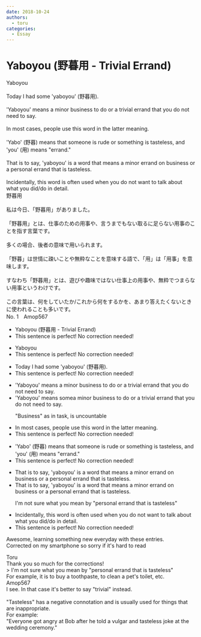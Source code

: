 ```yaml
---
date: 2018-10-24
authors:
  - toru
categories:
  - Essay
---
```


<h1 id="subject_show">Yaboyou (野暮用 - Trivial Errand)</h1>
<div class="date" hidden>Oct 24, 2018 17:12</div>
<div id="post"><div id="body_show_ori">
Yaboyou<br/><br/>Today I had some 'yaboyou' (野暮用).<br/><br/>'Yaboyou' means a minor business to do or a trivial errand that you do not need to say.<br/><br/>In most cases, people use this word in the latter meaning.<br/><br/>'Yabo' (野暮) means that someone is rude or something is tasteless, and 'you' (用) means "errand."<br/><br/>That is to say, 'yaboyou' is a word that means a minor errand on business or a personal errand that is tasteless.<br/><br/>Incidentally, this word is often used when you do not want to talk about what you did/do in detail.
</div></div>

<!-- more -->

<div id="post_ja"><div id="body_show_mo">
野暮用<br/><br/>私は今日、「野暮用」がありました。<br/><br/>「野暮用」とは、仕事のための用事や、言うまでもない取るに足らない用事のことを指す言葉です。<br/><br/>多くの場合、後者の意味で用いられます。<br/><br/>「野暮」は世情に疎いことや無粋なことを意味する語で、「用」は「用事」を意味します。<br/><br/>すなわち「野暮用」とは、遊びや趣味ではない仕事上の用事や、無粋でつまらない用事というわけです。<br/><br/>この言葉は、何をしていたか/これから何をするかを、あまり答えたくないときに使われることも多いです。
</div></div>
<div id="block"><div class="first_name"> No. 1　<span class="just_name">Amop567</span></div><div id="block2">
<ul class="correction_field">
<li class="incorrect">Yaboyou (野暮用 - Trivial Errand)</li>
<li class="corrected perfect">This sentence is perfect! No correction needed!</li>
</ul>
<ul class="correction_field">
<li class="incorrect">Yaboyou</li>
<li class="corrected perfect">This sentence is perfect! No correction needed!</li>
</ul>
<ul class="correction_field">
<li class="incorrect">Today I had some 'yaboyou' (野暮用).</li>
<li class="corrected perfect">This sentence is perfect! No correction needed!</li>
</ul>
<ul class="correction_field">
<li class="incorrect">'Yaboyou' means a minor business to do or a trivial errand that you do not need to say.</li>
<li class="corrected correct">
'Yaboyou' means <span class="f_red">some</span><span class="f_gray"><span class="sline">a</span></span> minor business to do or a trivial errand that you do not need to say.
<p class="correction_comment">"Business" as in task, is uncountable</p>
</li>
</ul>
<ul class="correction_field">
<li class="incorrect">In most cases, people use this word in the latter meaning.</li>
<li class="corrected perfect">This sentence is perfect! No correction needed!</li>
</ul>
<ul class="correction_field">
<li class="incorrect">'Yabo' (野暮) means that someone is rude or something is tasteless, and 'you' (用) means "errand."</li>
<li class="corrected perfect">This sentence is perfect! No correction needed!</li>
</ul>
<ul class="correction_field">
<li class="incorrect">That is to say, 'yaboyou' is a word that means a minor errand on business or a personal errand that is tasteless.</li>
<li class="corrected correct">
That is to say, 'yaboyou' is a word that means a minor errand on business or a personal errand that is tasteless.
<p class="correction_comment">I'm not sure what you mean by "personal errand that is tasteless"</p>
</li>
</ul>
<ul class="correction_field">
<li class="incorrect">Incidentally, this word is often used when you do not want to talk about what you did/do in detail.</li>
<li class="corrected perfect">This sentence is perfect! No correction needed!</li>
</ul>
<p class="comment_small">
 Awesome, learning something new everyday with these entries.
 <br/>
 Corrected on my smartphone so sorry if it's hard to read
</p>

</div><div class="name"><span class="just_name">Toru</span><br>
Thank you so much for the corrections!<br/>&gt; I'm not sure what you mean by "personal errand that is tasteless"<br/>For example, it is to buy a toothpaste, to clean a pet's toilet, etc.
</div>
<div class="name"><span class="just_name">Amop567</span><br>
I see. In that case it's better to say "trivial" instead. <br/><br/>"Tasteless" has a negative connotation and is usually used for things that are inappropriate. <br/>For example: <br/>"Everyone got angry at Bob after he told a vulgar and tasteless joke at the wedding ceremony." 
</div>
</div>
